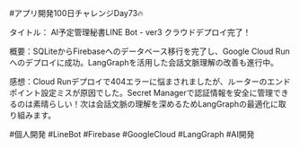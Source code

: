 #アプリ開発100日チャレンジDay73🔥

タイトル： AI予定管理秘書LINE Bot - ver3 クラウドデプロイ完了！

概要：SQLiteからFirebaseへのデータベース移行を完了し、Google Cloud Runへのデプロイに成功。LangGraphを活用した会話文脈理解の改善も進行中。

感想：Cloud Runデプロイで404エラーに悩まされましたが、ルーターのエンドポイント設定ミスが原因でした。Secret Managerで認証情報を安全に管理できるのは素晴らしい！次は会話文脈の理解を深めるためLangGraphの最適化に取り組みます。

#個人開発 #LineBot #Firebase #GoogleCloud #LangGraph #AI開発
